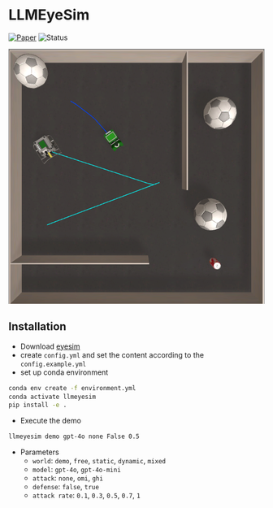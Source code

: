 # LLMEyeSim
[![Paper](https://img.shields.io/badge/Paper-View-green?style=flat&logo=adobeacrobatreader)](https://arxiv.org/abs/2408.03515)
![Status](https://img.shields.io/badge/Status-Work%20in%20Progress-yellow)

![img](imgs/img.png)

## Installation

- Download [eyesim](https://roblab.org/eyesim/)
- create `config.yml` and set the content according to the `config.example.yml`
- set up conda environment
```bash
conda env create -f environment.yml
conda activate llmeyesim
pip install -e .
```
- Execute the demo
```bash
llmeyesim demo gpt-4o none False 0.5
```

- Parameters 
  - `world`: `demo`, `free`, `static`, `dynamic`, `mixed`
  - `model`: `gpt-4o`, `gpt-4o-mini`
  - `attack`: `none`, `omi`, `ghi`
  - `defense`: `false`, `true`
  - `attack rate`: `0.1`, `0.3`, `0.5`, `0.7`, `1`